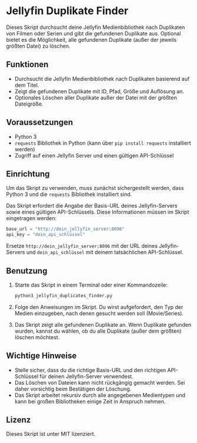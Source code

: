 
# Jellyfin Duplikate Finder

Dieses Skript durchsucht deine Jellyfin Medienbibliothek nach Duplikaten von Filmen oder Serien und gibt die gefundenen Duplikate aus. Optional bietet es die Möglichkeit, alle gefundenen Duplikate (außer der jeweils größten Datei) zu löschen.

## Funktionen

- Durchsucht die Jellyfin Medienbibliothek nach Duplikaten basierend auf dem Titel.
- Zeigt die gefundenen Duplikate mit ID, Pfad, Größe und Auflösung an.
- Optionales Löschen aller Duplikate außer der Datei mit der größten Dateigröße.

## Voraussetzungen

- Python 3
- `requests` Bibliothek in Python (kann über `pip install requests` installiert werden)
- Zugriff auf einen Jellyfin Server und einen gültigen API-Schlüssel

## Einrichtung

Um das Skript zu verwenden, muss zunächst sichergestellt werden, dass Python 3 und die `requests` Bibliothek installiert sind.

Das Skript erfordert die Angabe der Basis-URL deines Jellyfin-Servers sowie eines gültigen API-Schlüssels. Diese Informationen müssen im Skript eingetragen werden:

```python
base_url = "http://dein_jellyfin_server:8096"
api_key = "dein_api_schlüssel"
```

Ersetze `http://dein_jellyfin_server:8096` mit der URL deines Jellyfin-Servers und `dein_api_schlüssel` mit deinem tatsächlichen API-Schlüssel.

## Benutzung

1. Starte das Skript in einem Terminal oder einer Kommandozeile:

    ```bash
    python3 jellyfin_duplicates_finder.py
    ```

2. Folge den Anweisungen im Skript. Du wirst aufgefordert, den Typ der Medien einzugeben, nach denen gesucht werden soll (Movie/Series).

3. Das Skript zeigt alle gefundenen Duplikate an. Wenn Duplikate gefunden wurden, kannst du wählen, ob du alle Duplikate (außer dem größten) löschen möchtest.

## Wichtige Hinweise

- Stelle sicher, dass du die richtige Basis-URL und den richtigen API-Schlüssel für deinen Jellyfin-Server verwendest.
- Das Löschen von Dateien kann nicht rückgängig gemacht werden. Sei daher vorsichtig beim Bestätigen der Löschung.
- Das Skript arbeitet rekursiv durch alle angegebenen Medientypen und kann bei großen Bibliotheken einige Zeit in Anspruch nehmen.

## Lizenz

Dieses Skript ist unter MIT lizenziert.
